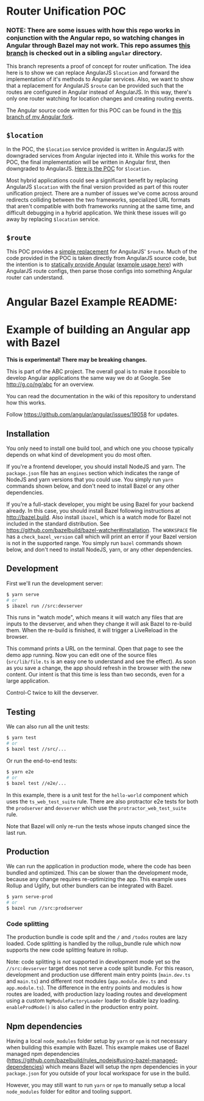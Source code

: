 # Router Unification POC

### NOTE: There are some issues with how this repo works in conjunction with the Angular repo, so watching changes in Angular through Bazel may not work. This repo assumes [this branch](https://github.com/jasonaden/angular/tree/FW-960_poc_unified_router) is checked out in a sibling `angular` directory.

This branch represents a proof of concept for router unification. The idea here is to show we can replace AngularJS `$location` and forward the implementation of it's methods to Angular services. Also, we want to show that a replacement for AngularJS `$route` can be provided such that the routes are configured in Angular instead of AngularJS. In this way, there's only one router watching for location changes and creating routing events.

The Angular source code written for this POC can be found in the [this branch of my Angular fork](https://github.com/jasonaden/angular/tree/FW-960_poc_unified_router/packages/router/upgrade).

## `$location`

In the POC, the `$location` service provided is written in AngularJS with downgraded services from Angular injected into it. While this works for the POC, the final implementation will be written in Angular first, then downgraded to AngularJS. [Here is the POC](https://github.com/jasonaden/angular/blob/FW-960_poc_unified_router/packages/router/upgrade/src/angular-js/location.ts#L17) for `$location`.

Most hybrid applications could see a significant benefit by replacing AngularJS `$location` with the final version provided as part of this router unification project. There are a number of issues we've come across around redirects colliding between the two frameworks, specialized URL formats that aren't compatible with both frameworks running at the same time, and difficult debugging in a hybrid application. We think these issues will go away by replacing `$location` service.

## `$route`

This POC provides a [simple replacement](https://github.com/jasonaden/angular/blob/FW-960_poc_unified_router/packages/router/upgrade/src/route.ts#L54) for AngularJS' `$route`. Much of the code provided in the POC is taken directly from AngularJS source code, but the intention is to [statically provide Angular](https://github.com/jasonaden/angular/blob/FW-960_poc_unified_router/packages/router/upgrade/src/route.ts#L54) ([example usage here](https://github.com/jasonaden/angular-bazel-example/blob/FW-960_poc_router_unification/src/app-routing.module.ts#L24)) with AngularJS route configs, then parse those configs into something Angular router can understand.

# Angular Bazel Example README:

# Example of building an Angular app with Bazel

**This is experimental! There may be breaking changes.**

This is part of the ABC project. The overall goal is to make it possible to
develop Angular applications the same way we do at Google.
See http://g.co/ng/abc for an overview.

You can read the documentation in the wiki of this repository to understand how
this works.

Follow https://github.com/angular/angular/issues/19058 for updates.

## Installation

You only need to install one build tool, and which one you choose typically depends on what kind of development you do most often.

If you're a frontend developer, you should install NodeJS and yarn.
The `package.json` file has an `engines` section which indicates the range of NodeJS and yarn versions that you could use.
You simply run `yarn` commands shown below, and don't need to install Bazel or any other dependencies.

If you're a full-stack developer, you might be using Bazel for your backend already.
In this case, you should install Bazel following instructions at http://bazel.build.
Also install `ibazel`, which is a watch mode for Bazel not included in the standard distribution. See https://github.com/bazelbuild/bazel-watcher#installation.
The `WORKSPACE` file has a `check_bazel_version` call which will print an error if your Bazel version is not in the supported range.
You simply run `bazel` commands shown below, and don't need to install NodeJS, yarn, or any other dependencies.

## Development

First we'll run the development server:

```bash
$ yarn serve
# or
$ ibazel run //src:devserver
```

This runs in "watch mode", which means it will watch any files that are inputs to the devserver, and when they change it will ask Bazel to re-build them.
When the re-build is finished, it will trigger a LiveReload in the browser.

This command prints a URL on the terminal. Open that page to see the demo app
running. Now you can edit one of the source files (`src/lib/file.ts` is an easy
one to understand and see the effect). As soon as you save a change, the app
should refresh in the browser with the new content. Our intent is that this time
is less than two seconds, even for a large application.

Control-C twice to kill the devserver.

## Testing

We can also run all the unit tests:

```bash
$ yarn test
# or
$ bazel test //src/...
```

Or run the end-to-end tests:

```bash
$ yarn e2e
# or
$ bazel test //e2e/...
```

In this example, there is a unit test for the `hello-world` component which uses
the `ts_web_test_suite` rule. There are also protractor e2e tests for both the
`prodserver` and `devserver` which use the `protractor_web_test_suite` rule.

Note that Bazel will only re-run the tests whose inputs changed since the last run.

## Production

We can run the application in production mode, where the code has been bundled
and optimized. This can be slower than the development mode, because any change
requires re-optimizing the app. This example uses Rollup and Uglify, but other
bundlers can be integrated with Bazel.

```bash
$ yarn serve-prod
# or
$ bazel run //src:prodserver
```

### Code splitting

The production bundle is code split and the `/` and `/todos` routes
are lazy loaded. Code splitting is handled by the rollup_bundle rule
which now supports the new code splitting feature in rollup.

Note: code splitting is _not_ supported in development mode yet so the
`//src:devserver` target does not serve a code split bundle. For this
reason, development and production use different main entry points
(`main.dev.ts` and `main.ts`) and different root modules
(`app.module.dev.ts` and `app.module.ts`). The difference in
the entry points and modules is how routes are loaded, with production
lazy loading routes and development using a custom `NgModuleFactoryLoader`
loader to disable lazy loading. `enableProdMode()` is
also called in the production entry point.

## Npm dependencies

Having a local `node_modules` folder setup by `yarn` or `npm` is not
necessary when building this example with Bazel. This example makes use
of Bazel managed npm dependencies (https://github.com/bazelbuild/rules_nodejs#using-bazel-managed-dependencies)
which means Bazel will setup the npm dependencies in your `package.json` for you
outside of your local workspace for use in the build.

However, you may still want to run `yarn` or `npm` to manually
setup a local `node_modules` folder for editor and tooling support.

